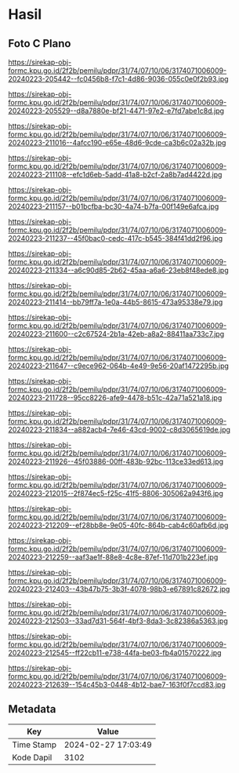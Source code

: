 # Hasil

## Foto C Plano

https://sirekap-obj-formc.kpu.go.id/2f2b/pemilu/pdpr/31/74/07/10/06/3174071006009-20240223-205442--fc0456b8-f7c1-4d86-9036-055c0e0f2b93.jpg

https://sirekap-obj-formc.kpu.go.id/2f2b/pemilu/pdpr/31/74/07/10/06/3174071006009-20240223-205529--d8a7880e-bf21-4471-97e2-e7fd7abe1c8d.jpg

https://sirekap-obj-formc.kpu.go.id/2f2b/pemilu/pdpr/31/74/07/10/06/3174071006009-20240223-211016--4afcc190-e65e-48d6-9cde-ca3b6c02a32b.jpg

https://sirekap-obj-formc.kpu.go.id/2f2b/pemilu/pdpr/31/74/07/10/06/3174071006009-20240223-211108--efc1d6eb-5add-41a8-b2cf-2a8b7ad4422d.jpg

https://sirekap-obj-formc.kpu.go.id/2f2b/pemilu/pdpr/31/74/07/10/06/3174071006009-20240223-211157--b01bcfba-bc30-4a74-b7fa-00f149e6afca.jpg

https://sirekap-obj-formc.kpu.go.id/2f2b/pemilu/pdpr/31/74/07/10/06/3174071006009-20240223-211237--45f0bac0-cedc-417c-b545-384f41dd2f96.jpg

https://sirekap-obj-formc.kpu.go.id/2f2b/pemilu/pdpr/31/74/07/10/06/3174071006009-20240223-211334--a6c90d85-2b62-45aa-a6a6-23eb8f48ede8.jpg

https://sirekap-obj-formc.kpu.go.id/2f2b/pemilu/pdpr/31/74/07/10/06/3174071006009-20240223-211414--bb79ff7a-1e0a-44b5-8615-473a95338e79.jpg

https://sirekap-obj-formc.kpu.go.id/2f2b/pemilu/pdpr/31/74/07/10/06/3174071006009-20240223-211600--c2c67524-2b1a-42eb-a8a2-88411aa733c7.jpg

https://sirekap-obj-formc.kpu.go.id/2f2b/pemilu/pdpr/31/74/07/10/06/3174071006009-20240223-211647--c9ece962-064b-4e49-9e56-20af1472295b.jpg

https://sirekap-obj-formc.kpu.go.id/2f2b/pemilu/pdpr/31/74/07/10/06/3174071006009-20240223-211728--95cc8226-afe9-4478-b51c-42a71a521a18.jpg

https://sirekap-obj-formc.kpu.go.id/2f2b/pemilu/pdpr/31/74/07/10/06/3174071006009-20240223-211834--a882acb4-7e46-43cd-9002-c8d3065619de.jpg

https://sirekap-obj-formc.kpu.go.id/2f2b/pemilu/pdpr/31/74/07/10/06/3174071006009-20240223-211926--45f03886-00ff-483b-92bc-113ce33ed613.jpg

https://sirekap-obj-formc.kpu.go.id/2f2b/pemilu/pdpr/31/74/07/10/06/3174071006009-20240223-212015--2f874ec5-f25c-41f5-8806-305062a943f6.jpg

https://sirekap-obj-formc.kpu.go.id/2f2b/pemilu/pdpr/31/74/07/10/06/3174071006009-20240223-212209--ef28bb8e-9e05-40fc-864b-cab4c60afb6d.jpg

https://sirekap-obj-formc.kpu.go.id/2f2b/pemilu/pdpr/31/74/07/10/06/3174071006009-20240223-212259--aaf3ae1f-88e8-4c8e-87ef-11d701b223ef.jpg

https://sirekap-obj-formc.kpu.go.id/2f2b/pemilu/pdpr/31/74/07/10/06/3174071006009-20240223-212403--43b47b75-3b3f-4078-98b3-e67891c82672.jpg

https://sirekap-obj-formc.kpu.go.id/2f2b/pemilu/pdpr/31/74/07/10/06/3174071006009-20240223-212503--33ad7d31-564f-4bf3-8da3-3c82386a5363.jpg

https://sirekap-obj-formc.kpu.go.id/2f2b/pemilu/pdpr/31/74/07/10/06/3174071006009-20240223-212545--ff22cb11-e738-44fa-be03-fb4a01570222.jpg

https://sirekap-obj-formc.kpu.go.id/2f2b/pemilu/pdpr/31/74/07/10/06/3174071006009-20240223-212639--154c45b3-0448-4b12-bae7-163f0f7ccd83.jpg


## Metadata

| Key        | Value               |
| ---------- | ------------------- |
| Time Stamp | 2024-02-27 17:03:49 |
| Kode Dapil | 3102                |




